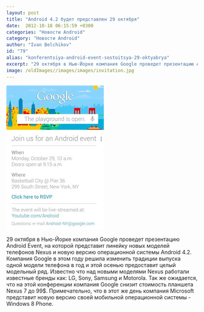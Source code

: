 ```yaml
---
layout: post
title: "Android 4.2 будет представлен 29 октября"
date:  2012-10-18 06:15:59 +0300
categories: "Новости Android"
category: "Новости Android"
author: "Ivan Belchikov"
id: "79"
alias: "konferentsiya-android-event-sostoitsya-29-oktyabrya"
excerpt: "29 октября в Нью-Йорке компания Google проведет презентацию Android Event, на которой представит линейку новых моделей телефонов Nexus и новую версию операционной системы Android 4.2. Компания Google в этом году решила изменить традиции выпуска одной модели телефона в год и этой осенью предоставит целый модельный ряд. Известно что над новыми моделями Nexus работали известные бренды как: LG, Sony, Samsung и Motorola. Так же ожидается, что на этой конференции компания Google снизит стоимость планшета Nexus 7 до 99$. Примечательно, что в этот же день"
image: /oldImages//images/images/invitation.jpg
---
```

<a href="#" rel="nofollow" ><img  src="/oldImages/images/images/invitation.jpg" border="0" alt="" ></a>


29 октября в Нью-Йорке компания Google проведет презентацию Android Event, на которой представит линейку новых моделей телефонов Nexus и новую версию операционной системы Android 4.2. Компания Google в этом году решила изменить традиции выпуска одной модели телефона в год и этой осенью предоставит целый модельный ряд. Известно что над новыми моделями Nexus работали известные бренды как: LG, Sony, Samsung и Motorola. Так же ожидается, что на этой конференции компания Google снизит стоимость планшета Nexus 7 до 99$. Примечательно, что в этот же день компания Microsoft представит новую версию своей мобильной операционной системы - Windows 8 Phone.


